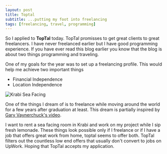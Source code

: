 ```yaml
---
layout: post
title: Toptal
subtitle: ...putting my foot into freelancing
tags: [freelancing, travel, programming]
---
```


So I applied to **TopTal** today. TopTal promisses to get great clients to great freelancers. I have never freelanced earlier but I have good programming experience. If you have ever read this blog earlier you know that the blog is about two things programming and traveling.

One of my goals for the year was to set up a freelancing profile. This would help me achieve two important things

- Financial Independence
- Location Independence

![Krabi Sea Facing](/img/seafacing.jpg)

One of the things I dream of is to freelance while moving around the world for a few years after graduation at least. This dream is partially inspired by [Gary Vaynerchuck's video](https://www.youtube.com/watch?v=RBXZlYdiizk).

I want to rent a sea facing room in Krabi and work on my project while I sip fresh lemonade. These things look possible only if I freelance or if I have a job that offers great work from home, toptal seems to offer both. TopTal filters out the countless low end offers that usually don't convert to jobs on UpWork. Hoping that TopTal accepts my application.

